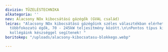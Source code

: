 ```yaml
---
divizio: TÜZELÉSTECHNIKA
alkategoria: ''
nev: Alacsony NOx kibocsátású gázégők (GVAL család)
leiras: "Alacsony NOx kibocsátású gázégőink széles választékban elérhetőek: 1, 2 -és
  többfokozatú égők, 70 - 245kW teljesítmény között.\n\nPontos típus kiválasztásábán
  kollégáink készséggel segítenek! "
boritokep: "/uploads/alacsony-kibocsatasu-blokkego.webp"

---
```

